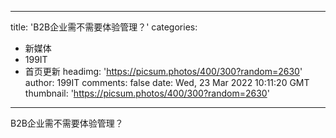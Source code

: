 
---
title: 'B2B企业需不需要体验管理？'
categories: 
 - 新媒体
 - 199IT
 - 首页更新
headimg: 'https://picsum.photos/400/300?random=2630'
author: 199IT
comments: false
date: Wed, 23 Mar 2022 10:11:20 GMT
thumbnail: 'https://picsum.photos/400/300?random=2630'
---

<div>   
B2B企业需不需要体验管理？  
</div>
            